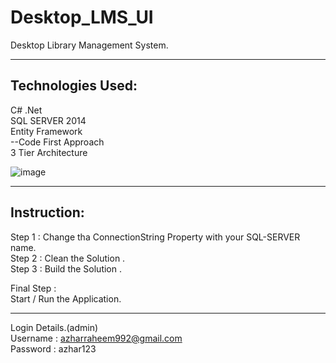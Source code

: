 # Desktop_LMS_UI
Desktop Library Management System.


--------------------------------------------------------------
Technologies Used:
--------------------------------------------------------------
C# .Net <br>
SQL SERVER 2014 <br>
Entity Framework <br>
--Code First Approach <br>
3 Tier Architecture <br>

![image](https://user-images.githubusercontent.com/70388351/126263571-84f232ec-e249-4d55-a05b-da884f19bda1.png)

--------------------------------------------------------------
Instruction:
--------------------------------------------------------------
Step 1 : Change tha ConnectionString Property with your SQL-SERVER name.<br>
Step 2 : Clean the Solution .  <br>
Step 3 : Build the Solution . <br>

Final Step :<br>
Start / Run the Application. <br>

---------------------------------------------------------------
Login Details.(admin)<br>
Username : azharraheem992@gmail.com <br>
Password : azhar123
